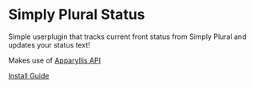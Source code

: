 # Simply Plural Status
Simple userplugin that tracks current front status from Simply Plural and updates your status text!

Makes use of [Apparyllis API](https://docs.apparyllis.com/docs/intro)

[Install Guide](https://docs.vencord.dev/installing/custom-plugins/)
